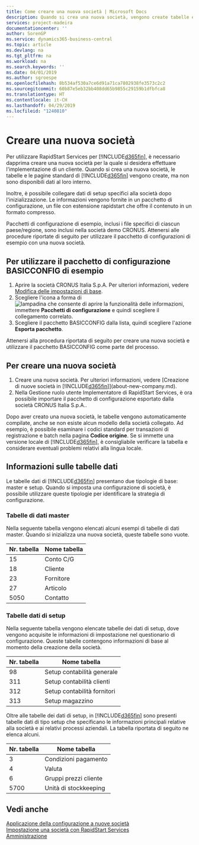 ```yaml
---
title: Come creare una nuova società | Microsoft Docs
description: Quando si crea una nuova società, vengono create tabelle e pagine di RapidStart Services che non contengono dati.
services: project-madeira
documentationcenter: ''
author: SorenGP
ms.service: dynamics365-business-central
ms.topic: article
ms.devlang: na
ms.tgt_pltfrm: na
ms.workload: na
ms.search.keywords: ''
ms.date: 04/01/2019
ms.author: sgroespe
ms.openlocfilehash: 8b534af530a7ce6d91a71ca7802938fe3573c2c2
ms.sourcegitcommit: 60b87e5eb32bb408dd65b9855c29159b1dfbfca8
ms.translationtype: HT
ms.contentlocale: it-CH
ms.lasthandoff: 04/29/2019
ms.locfileid: "1240810"
---
```

# <a name="create-a-new-company"></a>Creare una nuova società
Per utilizzare RapidStart Services per [!INCLUDE[d365fin](includes/d365fin_md.md)], è necessario dapprima creare una nuova società per la quale si desidera effettuare l'implementazione di un cliente. Quando si crea una nuova società, le tabelle e le pagine standard di [!INCLUDE[d365fin](includes/d365fin_md.md)] vengono create, ma non sono disponibili dati al loro interno.

Inoltre, è possibile collegare dati di setup specifici alla società dopo l'inizializzazione. Le informazioni vengono fornite in un pacchetto di configurazione, un file con estensione rapidstart che offre il contenuto in un formato compresso.  

Pacchetti di configurazione di esempio, inclusi i file specifici di ciascun paese/regione, sono inclusi nella società demo CRONUS. Attenersi alle procedure riportate di seguito per utilizzare il pacchetto di configurazioni di esempio con una nuova società.  

## <a name="to-use-the-sample-basicconfig-configuration-package"></a>Per utilizzare il pacchetto di configurazione BASICCONFIG di esempio  
1. Aprire la società CRONUS Italia S.p.A. Per ulteriori informazioni, vedere [Modifica delle impostazioni di base](ui-change-basic-settings.md).
2. Scegliere l'icona a forma di ![lampadina che consente di aprire la funzionalità delle informazioni](media/ui-search/search_small.png "Informazioni sull'operazione che si desidera eseguire"), immettere **Pacchetti di configurazione** e quindi scegliere il collegamento correlato.  
3. Scegliere il pacchetto BASICCONFIG dalla lista, quindi scegliere l'azione **Esporta pacchetto**.  

Attenersi alla procedura riportata di seguito per creare una nuova società e utilizzare il pacchetto BASICCONFIG come parte del processo.  

## <a name="to-create-a-new-company"></a>Per creare una nuova società  
1. Creare una nuova società. Per ulteriori informazioni, vedere [Creazione di nuove società in [!INCLUDE[d365fin](includes/d365fin_md.md)]](about-new-company.md).
2. Nella Gestione ruolo utente Implementatore di RapidStart Services, è ora possibile importare il pacchetto di configurazione esportato dalla società CRONUS Italia S.p.A..

Dopo aver creato una nuova società, le tabelle vengono automaticamente compilate, anche se non esiste alcun modello della società collegato. Ad esempio, è possibile esaminare i codici standard per transazioni di registrazione e batch nella pagina **Codice origine**. Se si immette una versione locale di [!INCLUDE[d365fin](includes/d365fin_md.md)], è consigliabile verificare la tabella e considerare eventuali problemi relativi alla lingua locale.

## <a name="about-data-tables"></a>Informazioni sulle tabelle dati
Le tabelle dati di [!INCLUDE[d365fin](includes/d365fin_md.md)] presentano due tipologie di base: master e setup. Quando si imposta una configurazione di società, è possibile utilizzare queste tipologie per identificare la strategia di configurazione.  

### <a name="master-data-tables"></a>Tabelle di dati master  
Nella seguente tabella vengono elencati alcuni esempi di tabelle di dati master. Quando si inizializza una nuova società, queste tabelle sono vuote.  

|Nr. tabella|Nome tabella|  
|-------------------|--------------------|  
|15|Conto C/G|  
|18|Cliente|  
|23|Fornitore|  
|27|Articolo|  
|5050|Contatto|  

### <a name="setup-data-tables"></a>Tabelle dati di setup  
Nella seguente tabella vengono elencate tabelle dei dati di setup, dove vengono acquisite le informazioni di impostazione nel questionario di configurazione. Queste tabelle contengono informazioni di base al momento della creazione della società.  

|Nr. tabella|Nome tabella|  
|-------------------|--------------------|  
|98|Setup contabilità generale|  
|311|Setup contabilità clienti|  
|312|Setup contabilità fornitori|  
|313|Setup magazzino|  

Oltre alle tabelle dei dati di setup, in [!INCLUDE[d365fin](includes/d365fin_md.md)] sono presenti tabelle dati di tipo setup che specificano le informazioni principali relative alla società e ai relativi processi aziendali. La tabella riportata di seguito ne elenca alcuni.  

|Nr. tabella|Nome tabella|  
|-------------------|--------------------|  
|3|Condizioni pagamento|  
|4|Valuta|  
|6|Gruppi prezzi cliente|  
|5700|Unità di stockkeeping|

  

## <a name="see-also"></a>Vedi anche  
[Applicazione della configurazione a nuove società](admin-apply-configuration-to-new-companies.md)  
[Impostazione una società con RapidStart Services](admin-set-up-a-company-with-rapidstart.md)  
[Amministrazione](admin-setup-and-administration.md)
